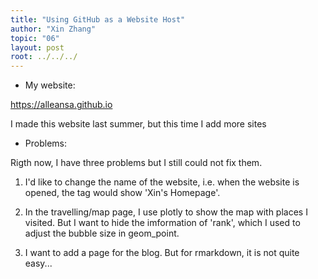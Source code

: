 ```yaml
---
title: "Using GitHub as a Website Host"
author: "Xin Zhang"
topic: "06"
layout: post
root: ../../../
---
```


- My website:

https://alleansa.github.io

I made this website last summer, but this time I add more sites

- Problems:

Rigth now, I have three problems but I still could not fix them.

1) I'd like to change the name of the website, i.e. when the website is opened, the tag would show 'Xin's Homepage'.

2) In the travelling/map page, I use plotly to show the map with places I visited. But I want to hide the imformation of 'rank', which I used to adjust the bubble size in geom_point.

3) I want to add a page for the blog. But for rmarkdown, it is not quite easy...
